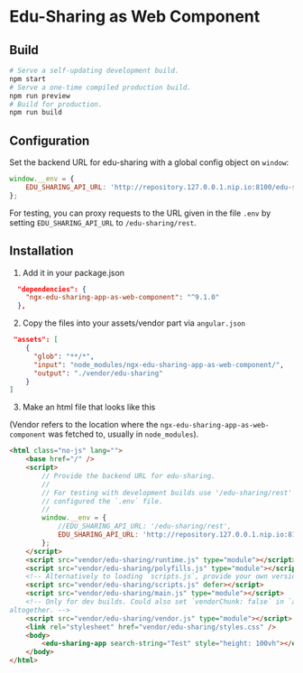 # Edu-Sharing as Web Component

## Build

```sh
# Serve a self-updating development build.
npm start
# Serve a one-time compiled production build.
npm run preview
# Build for production.
npm run build
```

## Configuration

Set the backend URL for edu-sharing with a global config object on `window`:

```js
window.__env = {
    EDU_SHARING_API_URL: 'http://repository.127.0.0.1.nip.io:8100/edu-sharing/rest',
};
```

For testing, you can proxy requests to the URL given in the file `.env` by setting `EDU_SHARING_API_URL` to `/edu-sharing/rest`.

## Installation

1. Add it in your package.json

```json
  "dependencies": {
    "ngx-edu-sharing-app-as-web-component": "^9.1.0"
  },
```

2. Copy the files into your assets/vendor part via `angular.json`

```json
 "assets": [
    {
      "glob": "**/*",
      "input": "node_modules/ngx-edu-sharing-app-as-web-component/",
      "output": "./vendor/edu-sharing"
    }
]
```

3. Make an html file that looks like this

(Vendor refers to the location where the `ngx-edu-sharing-app-as-web-component` was fetched to, usually in `node_modules`).

```html
<html class="no-js" lang="">
    <base href="/" />
    <script>
        // Provide the backend URL for edu-sharing.
        //
        // For testing with development builds use '/edu-sharing/rest' for a proxy to the URL
        // configured the `.env` file.
        //
        window.__env = {
            //EDU_SHARING_API_URL: '/edu-sharing/rest',
            EDU_SHARING_API_URL: 'http://repository.127.0.0.1.nip.io:8100/edu-sharing/rest',
        };
    </script>
    <script src="vendor/edu-sharing/runtime.js" type="module"></script>
    <script src="vendor/edu-sharing/polyfills.js" type="module"></script>
    <!-- Alternatively to loading `scripts.js`, provide your own versions of jQuery.  -->
    <script src="vendor/edu-sharing/scripts.js" defer></script>
    <script src="vendor/edu-sharing/main.js" type="module"></script>
    <!-- Only for dev builds. Could also set `vendorChunk: false` in `angular.json` to omit
altogether. -->
    <script src="vendor/edu-sharing/vendor.js" type="module"></script>
    <link rel="stylesheet" href="vendor/edu-sharing/styles.css" />
    <body>
        <edu-sharing-app search-string="Test" style="height: 100vh"></edu-sharing-app>
    </body>
</html>
```

